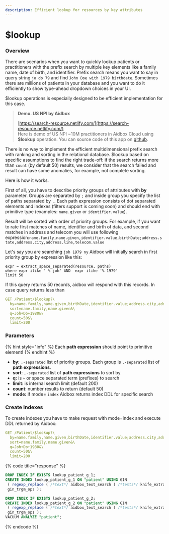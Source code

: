 ```yaml
---
description: Efficient lookup for resources by key attributes
---
```


# $lookup

### Overview

There are scenarios when you want to quickly lookup patients or practitioners with the prefix search by multiple key elements like a family name, date of birth, and identifier. Prefix search means you want to say in query string `jo do 79` and find `John Doe with 1979 birthdate`. Sometimes there are millions of patients in your database and you want to do it efficiently to show type-ahead dropdown choices in your UI.

$lookup operations is especially designed to be efficient implementation for this case.

> **Demo. US NPI by Aidbox**
>
> [https://search-resource.netlify.com/](https://search-resource.netlify.com/)  
> Here is demo of US NPI ~10M practitioners in Aidbox Cloud using **$lookup** operation. You can source code of this app on [github](https://github.com/Aidbox/usnpi-ui).

There is no way to implement the efficient multidimensional prefix search with ranking and sorting in the relational database. $lookup based on specific assumptions to find the right trade-off: if the search returns more than `count` \(by default 50\) results, we consider that the search failed and result can have some anomalies, for example, not complete sorting.

Here is how it works.

First of all, you have to describe priority groups of attributes with **by** parameter.  Groups are separated by `;` and inside group you specify the list of paths separated by `,`.  Each path expression consists of dot separated elements and indexes \(filters support is coming soon\) and should end with primitive type \(examples: `name.given` or `identifier.value`\).

Result will be sorted with order of priority groups. For example, if you want to rate first matches of name, identifier and birth of data, and second matches in address and telecom you will use following expression:`name.family,name.given,identifier.value,birthDate;address.state,address.city,address.line,telecom.value`

Let's say you are searching `joh 1979 ny` Aidbox will initially search in first priority group by expression like this: 

```text
expr = extract_space_separated(resource, paths) 
where expr ilike ' % joh' AND  expr ilike '% 1979'
limit 50
```

If this query returns 50 records, aidbox will respond with this records. In case query returns less than 

```yaml
GET /Patient/$lookup?\
  by=name.family,name.given,birthDate,identifier.value;address.city,address.line&\
  sort=name.family,name.given&\
  q=Joh+Do+1980&\
  count=50&\
  limit=200
```

### Parameters

{% hint style="info" %}
Each **path expression** should point to primitive element!
{% endhint %}

* **by:** `;-separated` list of priority groups. Each group is `,-separated` list of **path expressions**.
* **sort**:  `,-separated` list of **path expressions** to sort by
* **q:** is `+` or space separated term \(prefixes\) to search
* **limit**: is internal search limit \(default 200\)
* **count**: number results to return \(default 50\)
* **mode:** if mode= `index` Aidbox returns index DDL for specific search

### Create Indexes

To create indexes you have to make request with mode=index and execute DDL returned by Aidbox:

```yaml
GET /Patient/$lookup?\
  by=name.family,name.given,birthDate,identifier.value;address.city,address.line&\
  sort=name.family,name.given&\
  q=Joh+Do+1980&\
  count=50&\
  limit=200
```

{% code title="response" %}
```sql
DROP INDEX IF EXISTS lookup_patient_g_1;
CREATE INDEX lookup_patient_g_1 ON "patient" USING GIN 
 ( regexp_replace ( /*text*/ aidbox_text_search ( /*texts*/ knife_extract_text ( /*doc*/ resource , /*expr*/ $$[["name","family"],["name","given"],["birthDate"],["identifier","value"]]$$ ) ) , /*regexp*/ '[ -.,";:'']+' , /*repl*/ ' ' , /*flag*/ 'g' ) 
 gin_trgm_ops );

DROP INDEX IF EXISTS lookup_patient_g_2;
CREATE INDEX lookup_patient_g_2 ON "patient" USING GIN 
 ( regexp_replace ( /*text*/ aidbox_text_search ( /*texts*/ knife_extract_text ( /*doc*/ resource , /*expr*/ $$[["name","family"],["name","given"],["birthDate"],["identifier","value"],["address","city"],["address","line"]]$$ ) ) , /*regexp*/ '[ -.,";:'']+' , /*repl*/ ' ' , /*flag*/ 'g' ) 
 gin_trgm_ops );
VACUUM ANALYZE "patient";
```
{% endcode %}

### 

